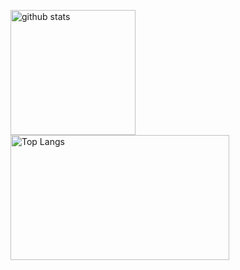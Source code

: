 <p align="left"> 
  <img height="200" alt="github stats" height="150px" src="https://github-readme-stats.vercel.app/api?username=ReonaFujinami8&count_private=true&show_icons=true&show_icons=true&theme=onedark" />
  <img height="200" width="350" alt="Top Langs" height="150px" src="https://github-readme-stats.vercel.app/api/top-langs/?username=ReonaFujinami8&layout=donut&count_private=true&show_icons=true&theme=onedark" />
</p>
